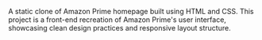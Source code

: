 A static clone of Amazon Prime homepage built using HTML and CSS.
This project is a front-end recreation of Amazon Prime's user interface, showcasing clean design practices and responsive layout structure.
